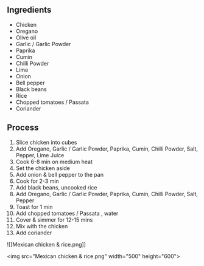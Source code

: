 ## Ingredients
- Chicken
- Oregano
- Olive oil
- Garlic / Garlic Powder
- Paprika
- Cumin
- Chilli Powder
- Lime
- Onion
- Bell pepper
- Black beans
- Rice
- Chopped tomatoes / Passata
- Coriander
## Process
1. Slice chicken into cubes
2. Add Oregano, Garlic / Garlic Powder, Paprika, Cumin, Chilli Powder, Salt, Pepper, Lime Juice
3. Cook 6-8 min on medium heat
4. Set the chicken aside
5. Add onion & bell pepper to the pan
6. Cook for 2-3 min
7. Add black beans, uncooked rice
8. Add Oregano, Garlic / Garlic Powder, Paprika, Cumin, Chilli Powder, Salt, Pepper
9. Toast for 1 min
10. Add chopped tomatoes / Passata , water
11. Cover & simmer for 12-15 mins
12. Mix with the chicken
13. Add coriander


![[Mexican chicken & rice.png]]

<img src="Mexican chicken & rice.png" width="500" height="600">